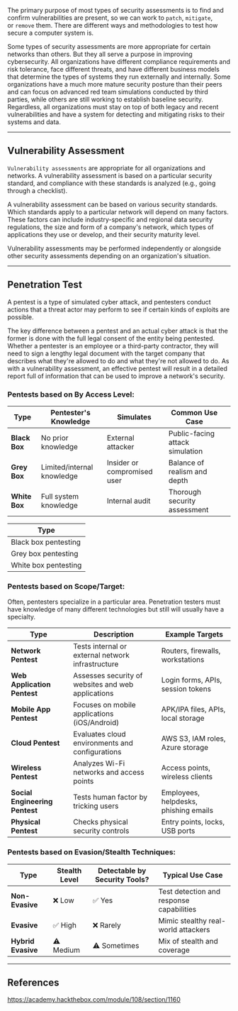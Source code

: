 The primary purpose of most types of security assessments is to find and confirm vulnerabilities are present, so we can work to `patch`, `mitigate`, or `remove` them. There are different ways and methodologies to test how secure a computer system is.

Some types of security assessments are more appropriate for certain networks than others. But they all serve a purpose in improving cybersecurity. All organizations have different compliance requirements and risk tolerance, face different threats, and have different business models that determine the types of systems they run externally and internally. Some organizations have a much more mature security posture than their peers and can focus on advanced red team simulations conducted by third parties, while others are still working to establish baseline security. Regardless, all organizations must stay on top of both legacy and recent vulnerabilities and have a system for detecting and mitigating risks to their systems and data.

---
## Vulnerability Assessment

`Vulnerability assessments` are appropriate for all organizations and networks. A vulnerability assessment is based on a particular security standard, and compliance with these standards is analyzed (e.g., going through a checklist).

A vulnerability assessment can be based on various security standards. Which standards apply to a particular network will depend on many factors. These factors can include industry-specific and regional data security regulations, the size and form of a company's network, which types of applications they use or develop, and their security maturity level.

Vulnerability assessments may be performed independently or alongside other security assessments depending on an organization's situation.

---
## Penetration Test

A pentest is a type of simulated cyber attack, and pentesters conduct actions that a threat actor may perform to see if certain kinds of exploits are possible.

The key difference between a pentest and an actual cyber attack is that the former is done with the full legal consent of the entity being pentested. Whether a pentester is an employee or a third-party contractor, they will need to sign a lengthy legal document with the target company that describes what they're allowed to do and what they're not allowed to do. As with a vulnerability assessment, an effective pentest will result in a detailed report full of information that can be used to improve a network's security.

### Pentests based on By Access Level:
| Type          | Pentester's Knowledge      | Simulates                   | Common Use Case                 |     |
| ------------- | -------------------------- | --------------------------- | ------------------------------- | --- |
| **Black Box** | No prior knowledge         | External attacker           | Public-facing attack simulation |     |
| **Grey Box**  | Limited/internal knowledge | Insider or compromised user | Balance of realism and depth    |     |
| **White Box** | Full system knowledge      | Internal audit              | Thorough security assessment    |     |

| Type                 |
| -------------------- |
| Black box pentesting |
| Grey box pentesting  |
| White box pentesting |

### Pentests based on Scope/Target:

Often, pentesters specialize in a particular area. Penetration testers must have knowledge of many different technologies but still will usually have a specialty.

| Type                           | Description                                        | Example Targets                       |
| ------------------------------ | -------------------------------------------------- | ------------------------------------- |
| **Network Pentest**            | Tests internal or external network infrastructure  | Routers, firewalls, workstations      |
| **Web Application Pentest**    | Assesses security of websites and web applications | Login forms, APIs, session tokens     |
| **Mobile App Pentest**         | Focuses on mobile applications (iOS/Android)       | APK/IPA files, APIs, local storage    |
| **Cloud Pentest**              | Evaluates cloud environments and configurations    | AWS S3, IAM roles, Azure storage      |
| **Wireless Pentest**           | Analyzes Wi-Fi networks and access points          | Access points, wireless clients       |
| **Social Engineering Pentest** | Tests human factor by tricking users               | Employees, helpdesks, phishing emails |
| **Physical Pentest**           | Checks physical security controls                  | Entry points, locks, USB ports        |

### Pentests based on Evasion/Stealth Techniques:
| Type               | Stealth Level | Detectable by Security Tools? | Typical Use Case                         |
| ------------------ | ------------- | ----------------------------- | ---------------------------------------- |
| **Non-Evasive**    | ❌ Low         | ✅ Yes                         | Test detection and response capabilities |
| **Evasive**        | ✅ High        | ❌ Rarely                      | Mimic stealthy real-world attackers      |
| **Hybrid Evasive** | ⚠️ Medium     | ⚠️ Sometimes                  | Mix of stealth and coverage              |


---

## References

https://academy.hackthebox.com/module/108/section/1160